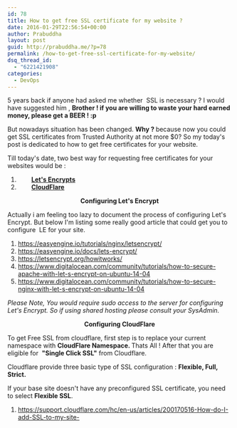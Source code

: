 ```yaml
---
id: 78
title: How to get free SSL certificate for my website ?
date: 2016-01-29T22:56:54+00:00
author: Prabuddha
layout: post
guid: http://prabuddha.me/?p=78
permalink: /how-to-get-free-ssl-certificate-for-my-website/
dsq_thread_id:
  - "6221421908"
categories:
  - DevOps
---
```

5 years back if anyone had asked me whether  SSL is necessary ? I would have suggested him , <strong>Brother ! if you are willing to waste your hard earned money, please get a BEER ! :p </strong>

But nowadays situation has been changed. <strong>Why ? </strong>because now you could get SSL certificates from Trusted Authority at not more $0? So my today's post is dedicated to how to get free certificates for your website.

Till today's date, two best way for requesting free certificates for your websites would be :
<ol>
	<li style="padding-left: 30px; text-align: left;"><strong><a href="https://letsencrypt.org/">Let's Encrypts</a></strong></li>
	<li style="padding-left: 30px; text-align: left;"><strong><a href="https://www.cloudflare.com/" target="_blank">CloudFlare</a></strong></li>
</ol>
<p style="text-align: center;"><strong>Configuring Let's Encrypt</strong></p>
<p style="text-align: left;">Actually i am feeling too lazy to document the process of configuring Let's Encrypt. But below I'm listing some really good article that could get you to configure  LE for your site.</p>

<ol>
	<li style="text-align: left;"><a href="https://easyengine.io/tutorials/nginx/letsencrypt/">https://easyengine.io/tutorials/nginx/letsencrypt/</a></li>
	<li style="text-align: left;"><a href="https://easyengine.io/docs/lets-encrypt/">https://easyengine.io/docs/lets-encrypt/</a></li>
	<li style="text-align: left;"><a href="https://letsencrypt.org/howitworks/">https://letsencrypt.org/howitworks/</a></li>
	<li style="text-align: left;"><a href="https://www.digitalocean.com/community/tutorials/how-to-secure-apache-with-let-s-encrypt-on-ubuntu-14-04">https://www.digitalocean.com/community/tutorials/how-to-secure-apache-with-let-s-encrypt-on-ubuntu-14-04</a></li>
	<li style="text-align: left;"><a href="https://www.digitalocean.com/community/tutorials/how-to-secure-nginx-with-let-s-encrypt-on-ubuntu-14-04">https://www.digitalocean.com/community/tutorials/how-to-secure-nginx-with-let-s-encrypt-on-ubuntu-14-04</a></li>
</ol>
<em>Please Note, You would require sudo access to the server for configuring Let's Encrypt. So if using shared hosting please consult your SysAdmin.</em>
<p style="text-align: center;"><strong>Configuring CloudFlare</strong></p>
To get Free SSL from cloudflare, first step is to replace your current namespace with <strong>CloudFlare Namespace. </strong>Thats All ! After that you are eligible for  <strong>"Single Click SSL"</strong> from Cloudflare.

Cloudflare provide three basic type of SSL configuration : <strong>Flexible, Full, Strict.</strong>

If your base site doesn't have any preconfigured SSL certificate, you need to select <strong>Flexible SSL</strong>.
<ol>
	<li><a href="https://support.cloudflare.com/hc/en-us/articles/200170516-How-do-I-add-SSL-to-my-site-" target="_blank">https://support.cloudflare.com/hc/en-us/articles/200170516-How-do-I-add-SSL-to-my-site-</a></li>
</ol>